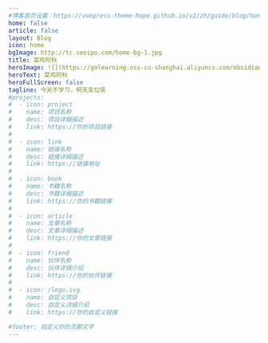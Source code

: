 ```yaml
---
#博客首页设置：https://vuepress-theme-hope.github.io/v2/zh/guide/blog/home.html
home: false 
article: false
layout: Blog
icon: home
bgImage: http://tc.seoipo.com/home-bg-1.jpg
title: 菜鸡阿秋 
heroImage: ![](https://golearning.oss-cn-shanghai.aliyuncs.com/obsidian20220828195501.png)
heroText: 菜鸡阿秋
heroFullScreen: false
tagline: 今天不学习，明天变垃圾
#projects:
#  - icon: project
#    name: 项目名称
#    desc: 项目详细描述
#    link: https://你的项目链接
#
#  - icon: link
#    name: 链接名称
#    desc: 链接详细描述
#    link: https://链接地址
#
#  - icon: book
#    name: 书籍名称
#    desc: 书籍详细描述
#    link: https://你的书籍链接
#
#  - icon: article
#    name: 文章名称
#    desc: 文章详细描述
#    link: https://你的文章链接
#
#  - icon: friend
#    name: 伙伴名称
#    desc: 伙伴详细介绍
#    link: https://你的伙伴链接
#
#  - icon: /logo.svg
#    name: 自定义项目
#    desc: 自定义详细介绍
#    link: https://你的自定义链接

#footer: 自定义你的页脚文字
---
```

